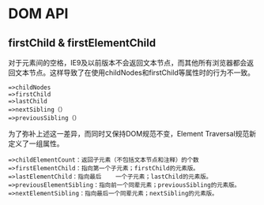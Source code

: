 # DOM API

## firstChild & firstElementChild

对于元素间的空格，IE9及以前版本不会返回文本节点，而其他所有浏览器都会返回文本节点。这样导致了在使用childNodes和firstChild等属性时的行为不一致。

```
=>childNodes
=>firstChild
=>lastChild
=>nextSibling（）
=>previousSibling（）
```

为了弥补上述这一差异，而同时又保持DOM规范不变，Element Traversal规范新定义了一组属性。

```
=>childElementCount：返回子元素（不包括文本节点和注释）的个数
=>firstElementChild：指向第一个子元素；firstChild的元素版。
=>lastElementChild：指向最后    一个子元素；lastChild的元素版。
=>previousElementSibling：指向前一个同辈元素；previousSibling的元素版。
=>nextElementSibling：指向最后一个同辈元素；nextSibling的元素版。
```
